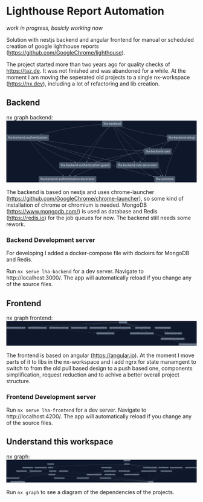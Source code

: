 # Lighthouse Report Automation

*work in progress, basicly working now*

Solution with nestjs backend and angular frontend for manual or scheduled creation of google lighthouse reports (https://github.com/GoogleChrome/lighthouse).

The project started more than two years ago for quality checks of https://taz.de.
It was not finished and was abandoned for a while.
At the moment I am moving the seperated old projects to a single nx-workspace (https://nx.dev), including a lot of refactoring and lib creation.

## Backend

nx graph backend:
![alt text](https://github.com/alcotronic/lighthouse-automation/raw/main/nx-graph-backend.png)

The backend is based on nestjs and uses chrome-launcher (https://github.com/GoogleChrome/chrome-launcher), so some kind of installation of chrome or chromium is needed. MongoDB (https://www.mongodb.com/) is used as database and Redis (https://redis.io) for the job queues for now.
The backend still needs some rework.

### Backend Development server

For developing I added a docker-compose file with dockers for MongoDB and Redis.

Run `nx serve lha-backend` for a dev server. Navigate to http://localhost:3000/. The app will automatically reload if you change any of the source files.

## Frontend

nx graph frontend:
![alt text](https://github.com/alcotronic/lighthouse-automation/raw/main/nx-graph-frontend.png)

The frontend is based on angular (https://angular.io).
At the moment I move parts of it to libs in the nx-workspace and i add ngrx for state manamgent to switch to from the old pull based design to a push based one, components simplification, request reduction and to achive a better overall project structure.

### Frontend Development server

Run `nx serve lha-frontend` for a dev server. Navigate to http://localhost:4200/. The app will automatically reload if you change any of the source files.

## Understand this workspace

nx graph:
![alt text](https://github.com/alcotronic/lighthouse-automation/raw/main/nx-graph.png)

Run `nx graph` to see a diagram of the dependencies of the projects.
